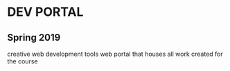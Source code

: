 # DEV PORTAL
## Spring 2019
creative web development tools web portal that houses all work created for the course